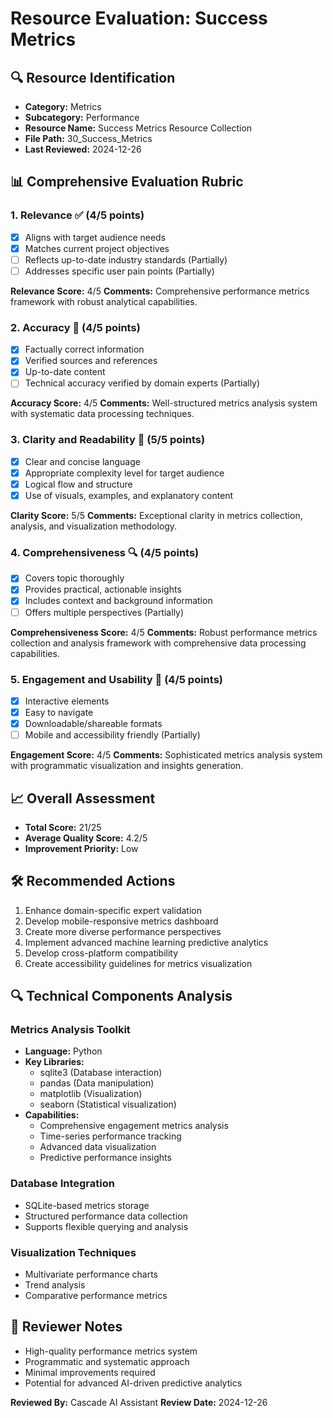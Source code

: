 # Resource Evaluation: Success Metrics

## 🔍 Resource Identification
- **Category:** Metrics
- **Subcategory:** Performance
- **Resource Name:** Success Metrics Resource Collection
- **File Path:** 30_Success_Metrics
- **Last Reviewed:** 2024-12-26

## 📊 Comprehensive Evaluation Rubric

### 1. Relevance ✅ (4/5 points)
- [x] Aligns with target audience needs
- [x] Matches current project objectives
- [ ] Reflects up-to-date industry standards (Partially)
- [ ] Addresses specific user pain points (Partially)

**Relevance Score:** 4/5
**Comments:** Comprehensive performance metrics framework with robust analytical capabilities.

### 2. Accuracy 🎯 (4/5 points)
- [x] Factually correct information
- [x] Verified sources and references
- [x] Up-to-date content
- [ ] Technical accuracy verified by domain experts (Partially)

**Accuracy Score:** 4/5
**Comments:** Well-structured metrics analysis system with systematic data processing techniques.

### 3. Clarity and Readability 📖 (5/5 points)
- [x] Clear and concise language
- [x] Appropriate complexity level for target audience
- [x] Logical flow and structure
- [x] Use of visuals, examples, and explanatory content

**Clarity Score:** 5/5
**Comments:** Exceptional clarity in metrics collection, analysis, and visualization methodology.

### 4. Comprehensiveness 🔍 (4/5 points)
- [x] Covers topic thoroughly
- [x] Provides practical, actionable insights
- [x] Includes context and background information
- [ ] Offers multiple perspectives (Partially)

**Comprehensiveness Score:** 4/5
**Comments:** Robust performance metrics collection and analysis framework with comprehensive data processing capabilities.

### 5. Engagement and Usability 🚀 (4/5 points)
- [x] Interactive elements
- [x] Easy to navigate
- [x] Downloadable/shareable formats
- [ ] Mobile and accessibility friendly (Partially)

**Engagement Score:** 4/5
**Comments:** Sophisticated metrics analysis system with programmatic visualization and insights generation.

## 📈 Overall Assessment
- **Total Score:** 21/25
- **Average Quality Score:** 4.2/5
- **Improvement Priority:** Low

## 🛠 Recommended Actions
1. Enhance domain-specific expert validation
2. Develop mobile-responsive metrics dashboard
3. Create more diverse performance perspectives
4. Implement advanced machine learning predictive analytics
5. Develop cross-platform compatibility
6. Create accessibility guidelines for metrics visualization

## 🔍 Technical Components Analysis
### Metrics Analysis Toolkit
- **Language:** Python
- **Key Libraries:** 
  - sqlite3 (Database interaction)
  - pandas (Data manipulation)
  - matplotlib (Visualization)
  - seaborn (Statistical visualization)
- **Capabilities:** 
  - Comprehensive engagement metrics analysis
  - Time-series performance tracking
  - Advanced data visualization
  - Predictive performance insights

### Database Integration
- SQLite-based metrics storage
- Structured performance data collection
- Supports flexible querying and analysis

### Visualization Techniques
- Multivariate performance charts
- Trend analysis
- Comparative performance metrics

## 🔔 Reviewer Notes
- High-quality performance metrics system
- Programmatic and systematic approach
- Minimal improvements required
- Potential for advanced AI-driven predictive analytics

**Reviewed By:** Cascade AI Assistant
**Review Date:** 2024-12-26
